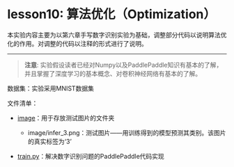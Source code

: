 # lesson10: 算法优化（Optimization） 
本实验内容主要为以第六章手写数字识别实验为基础，调整部分代码以说明算法优化的作用。对调整的代码以注释的形式进行了说明。

***

>**注意**: 实验假设读者已经对Numpy以及PaddlePaddle知识有基本的了解，并且掌握了深度学习的基本概念、对卷积神经网络有基本的了解。

数据集：实验采用MNIST数据集

文件清单：

  * [image](image)：用于存放测试图片的文件夹
    * image/infer_3.png：测试图片——用训练得到的模型预测其类别。该图片的真实标签为‘3’

  * [train.py](train.py)：解决数字识别问题的PaddlePaddle代码实现

